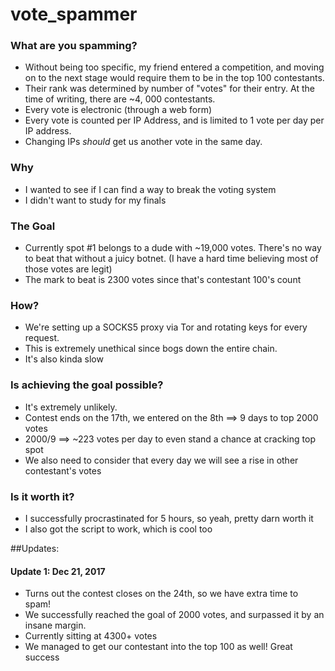# vote_spammer

### What are you spamming?

* Without being too specific, my friend entered a competition, and moving on to the next stage would require them to be in the top 100 contestants.
* Their rank was determined by number of "votes" for their entry. At the time of writing, there are ~4, 000 contestants.
* Every vote is electronic (through a web form)
* Every vote is counted per IP Address, and is limited to 1 vote per day per IP address. 
* Changing IPs _should_ get us another vote in the same day. 

### Why
* I wanted to see if I can find a way to break the voting system
* I didn't want to study for my finals

### The Goal
* Currently spot #1 belongs to a dude with ~19,000 votes. There's no way to beat that without a juicy botnet. (I have a hard time believing most of those votes are legit)
* The mark to beat is 2300 votes since that's contestant 100's count

### How? 
* We're setting up a SOCKS5 proxy via Tor and rotating keys for every request. 
* This is extremely unethical since bogs down the entire chain. 
* It's also kinda slow

### Is achieving the goal possible? 
* It's extremely unlikely.
* Contest ends on the 17th, we entered on the 8th ==> 9 days to top 2000 votes
* 2000/9  ==> ~223 votes per day to even stand a chance at cracking top spot 
* We also need to consider that every day we will see a rise in other contestant's votes

### Is it worth it? 
* I successfully procrastinated for 5 hours, so yeah, pretty darn worth it 
* I also got the script to work, which is cool too

##Updates:

#### Update 1: Dec 21, 2017
* Turns out the contest closes on the 24th, so we have extra time to spam!
* We successfully reached the goal of 2000 votes, and surpassed it by an insane margin. 
* Currently sitting at 4300+ votes
* We managed to get our contestant into the top 100 as well! Great success

